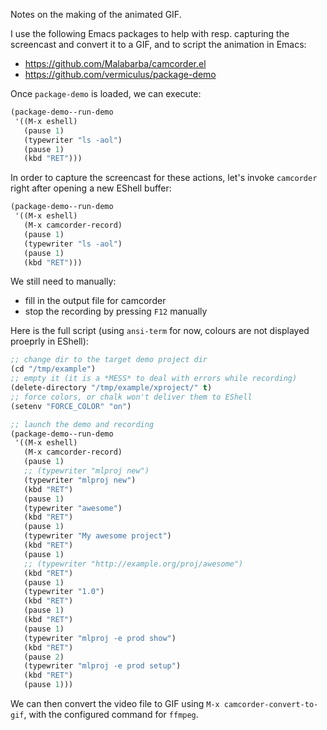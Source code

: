 Notes on the making of the animated GIF.

I use the following Emacs packages to help with resp. capturing the screencast
and convert it to a GIF, and to script the animation in Emacs:

- https://github.com/Malabarba/camcorder.el
- https://github.com/vermiculus/package-demo

Once `package-demo` is loaded, we can execute:

```lisp
(package-demo--run-demo
 '((M-x eshell)
   (pause 1)
   (typewriter "ls -aol")
   (pause 1)
   (kbd "RET")))
```

In order to capture the screencast for these actions, let's invoke `camcorder`
right after opening a new EShell buffer:

```lisp
(package-demo--run-demo
 '((M-x eshell)
   (M-x camcorder-record)
   (pause 1)
   (typewriter "ls -aol")
   (pause 1)
   (kbd "RET")))
```

We still need to manually:

- fill in the output file for camcorder
- stop the recording by pressing `F12` manually

Here is the full script (using `ansi-term` for now, colours are not displayed
proeprly in EShell):

```lisp
;; change dir to the target demo project dir
(cd "/tmp/example")
;; empty it (it is a *MESS* to deal with errors while recording)
(delete-directory "/tmp/example/xproject/" t)
;; force colors, or chalk won't deliver them to EShell
(setenv "FORCE_COLOR" "on")

;; launch the demo and recording
(package-demo--run-demo
 '((M-x eshell)
   (M-x camcorder-record)
   (pause 1)
   ;; (typewriter "mlproj new")
   (typewriter "mlproj new")
   (kbd "RET")
   (pause 1)
   (typewriter "awesome")
   (kbd "RET")
   (pause 1)
   (typewriter "My awesome project")
   (kbd "RET")
   (pause 1)
   ;; (typewriter "http://example.org/proj/awesome")
   (kbd "RET")
   (pause 1)
   (typewriter "1.0")
   (kbd "RET")
   (pause 1)
   (kbd "RET")
   (pause 1)
   (typewriter "mlproj -e prod show")
   (kbd "RET")
   (pause 2)
   (typewriter "mlproj -e prod setup")
   (kbd "RET")
   (pause 1)))
```

We can then convert the video file to GIF using `M-x
camcorder-convert-to-gif`, with the configured command for `ffmpeg`.
